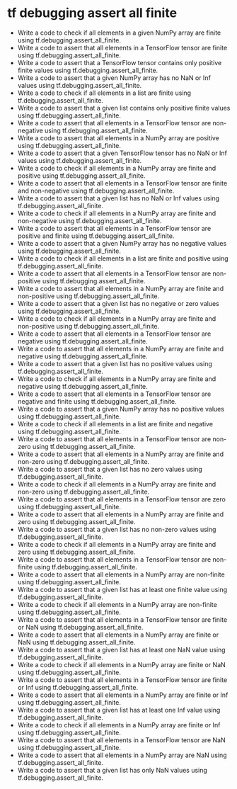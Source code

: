 # tf debugging assert all finite

- Write a code to check if all elements in a given NumPy array are finite using tf.debugging.assert_all_finite.
- Write a code to assert that all elements in a TensorFlow tensor are finite using tf.debugging.assert_all_finite.
- Write a code to assert that a TensorFlow tensor contains only positive finite values using tf.debugging.assert_all_finite.
- Write a code to assert that a given NumPy array has no NaN or Inf values using tf.debugging.assert_all_finite.
- Write a code to check if all elements in a list are finite using tf.debugging.assert_all_finite.
- Write a code to assert that a given list contains only positive finite values using tf.debugging.assert_all_finite.
- Write a code to assert that all elements in a TensorFlow tensor are non-negative using tf.debugging.assert_all_finite.
- Write a code to assert that all elements in a NumPy array are positive using tf.debugging.assert_all_finite.
- Write a code to assert that a given TensorFlow tensor has no NaN or Inf values using tf.debugging.assert_all_finite.
- Write a code to check if all elements in a NumPy array are finite and positive using tf.debugging.assert_all_finite.
- Write a code to assert that all elements in a TensorFlow tensor are finite and non-negative using tf.debugging.assert_all_finite.
- Write a code to assert that a given list has no NaN or Inf values using tf.debugging.assert_all_finite.
- Write a code to check if all elements in a NumPy array are finite and non-negative using tf.debugging.assert_all_finite.
- Write a code to assert that all elements in a TensorFlow tensor are positive and finite using tf.debugging.assert_all_finite.
- Write a code to assert that a given NumPy array has no negative values using tf.debugging.assert_all_finite.
- Write a code to check if all elements in a list are finite and positive using tf.debugging.assert_all_finite.
- Write a code to assert that all elements in a TensorFlow tensor are non-positive using tf.debugging.assert_all_finite.
- Write a code to assert that all elements in a NumPy array are finite and non-positive using tf.debugging.assert_all_finite.
- Write a code to assert that a given list has no negative or zero values using tf.debugging.assert_all_finite.
- Write a code to check if all elements in a NumPy array are finite and non-positive using tf.debugging.assert_all_finite.
- Write a code to assert that all elements in a TensorFlow tensor are negative using tf.debugging.assert_all_finite.
- Write a code to assert that all elements in a NumPy array are finite and negative using tf.debugging.assert_all_finite.
- Write a code to assert that a given list has no positive values using tf.debugging.assert_all_finite.
- Write a code to check if all elements in a NumPy array are finite and negative using tf.debugging.assert_all_finite.
- Write a code to assert that all elements in a TensorFlow tensor are negative and finite using tf.debugging.assert_all_finite.
- Write a code to assert that a given NumPy array has no positive values using tf.debugging.assert_all_finite.
- Write a code to check if all elements in a list are finite and negative using tf.debugging.assert_all_finite.
- Write a code to assert that all elements in a TensorFlow tensor are non-zero using tf.debugging.assert_all_finite.
- Write a code to assert that all elements in a NumPy array are finite and non-zero using tf.debugging.assert_all_finite.
- Write a code to assert that a given list has no zero values using tf.debugging.assert_all_finite.
- Write a code to check if all elements in a NumPy array are finite and non-zero using tf.debugging.assert_all_finite.
- Write a code to assert that all elements in a TensorFlow tensor are zero using tf.debugging.assert_all_finite.
- Write a code to assert that all elements in a NumPy array are finite and zero using tf.debugging.assert_all_finite.
- Write a code to assert that a given list has no non-zero values using tf.debugging.assert_all_finite.
- Write a code to check if all elements in a NumPy array are finite and zero using tf.debugging.assert_all_finite.
- Write a code to assert that all elements in a TensorFlow tensor are non-finite using tf.debugging.assert_all_finite.
- Write a code to assert that all elements in a NumPy array are non-finite using tf.debugging.assert_all_finite.
- Write a code to assert that a given list has at least one finite value using tf.debugging.assert_all_finite.
- Write a code to check if all elements in a NumPy array are non-finite using tf.debugging.assert_all_finite.
- Write a code to assert that all elements in a TensorFlow tensor are finite or NaN using tf.debugging.assert_all_finite.
- Write a code to assert that all elements in a NumPy array are finite or NaN using tf.debugging.assert_all_finite.
- Write a code to assert that a given list has at least one NaN value using tf.debugging.assert_all_finite.
- Write a code to check if all elements in a NumPy array are finite or NaN using tf.debugging.assert_all_finite.
- Write a code to assert that all elements in a TensorFlow tensor are finite or Inf using tf.debugging.assert_all_finite.
- Write a code to assert that all elements in a NumPy array are finite or Inf using tf.debugging.assert_all_finite.
- Write a code to assert that a given list has at least one Inf value using tf.debugging.assert_all_finite.
- Write a code to check if all elements in a NumPy array are finite or Inf using tf.debugging.assert_all_finite.
- Write a code to assert that all elements in a TensorFlow tensor are NaN using tf.debugging.assert_all_finite.
- Write a code to assert that all elements in a NumPy array are NaN using tf.debugging.assert_all_finite.
- Write a code to assert that a given list has only NaN values using tf.debugging.assert_all_finite.